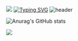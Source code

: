 ![](https://komarev.com/ghpvc/?username=binisavior)
[![Typing SVG](https://readme-typing-svg.demolab.com/?lines=First+line+of+text;Second+line+of+text)](https://git.io/typing-svg)
![header](https://capsule-render.vercel.app/api?type=venom?text=binisavior)


![Anurag's GitHub stats](https://github-readme-stats.vercel.app/api?username=binisavior&show_icons=true&theme=dark)
<br>

<img src="https://img.shields.io/badge/Python-3776AB?style=for-the-badge&logo=Python&logoColor=white">
